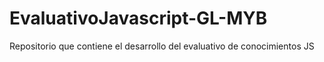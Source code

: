 # EvaluativoJavascript-GL-MYB
Repositorio que contiene el desarrollo del evaluativo de conocimientos JS
